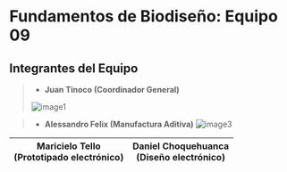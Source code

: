 # Fundamentos de Biodiseño: Equipo 09
## Integrantes del Equipo 

> * **Juan Tinoco (Coordinador General)**
>
>  ![image1](https://github.com/user-attachments/assets/c61d94fb-b314-4e9a-80e4-c54c29e4c25c)
>

> * **Alessandro Felix (Manufactura Aditiva)**
>  ![image3](https://github.com/user-attachments/assets/af53aae6-f27c-49cd-984c-d0e5eea44063)
  


| **Maricielo Tello**<br>(Prototipado electrónico) | **Daniel Choquehuanca**<br>(Diseño electrónico) | 
|:---------------------------------------:|:--------------------------------:|



